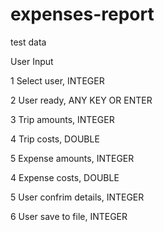 # expenses-report

test data


User Input 

1 Select user, INTEGER

2 User ready, ANY KEY OR ENTER

3 Trip amounts, INTEGER

4 Trip costs, DOUBLE

5 Expense amounts, INTEGER

4 Expense costs, DOUBLE

5 User confrim details, INTEGER

6 User save to file, INTEGER

